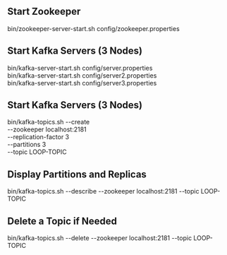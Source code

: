 ## Start Zookeeper
bin/zookeeper-server-start.sh config/zookeeper.properties

## Start Kafka Servers (3 Nodes)
bin/kafka-server-start.sh config/server.properties\
bin/kafka-server-start.sh config/server2.properties\
bin/kafka-server-start.sh config/server3.properties

## Start Kafka Servers (3 Nodes)
bin/kafka-topics.sh --create \
--zookeeper localhost:2181 \
--replication-factor 3 \
--partitions 3 \
--topic LOOP-TOPIC

## Display Partitions and Replicas
bin/kafka-topics.sh --describe --zookeeper localhost:2181 --topic LOOP-TOPIC

## Delete a Topic if Needed
bin/kafka-topics.sh --delete --zookeeper localhost:2181 --topic LOOP-TOPIC
